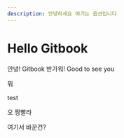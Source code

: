 ```yaml
---
description: 안녕하세요 여기는 옵션입니다
---
```


# Hello Gitbook

안녕! Gitbook 반가워! Good to see you

뭐

test

오 짱빨라

여기서 바꾼건?



